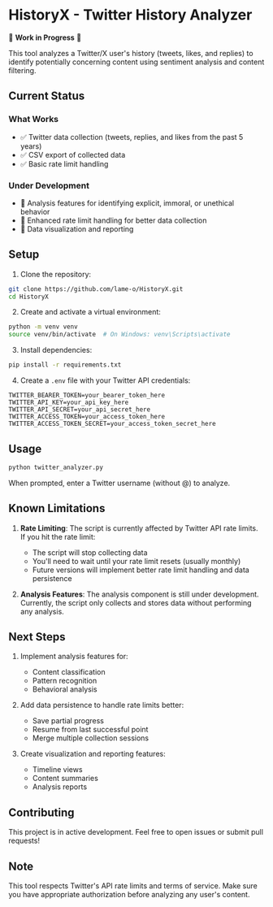 # HistoryX - Twitter History Analyzer

🚧 **Work in Progress** 🚧

This tool analyzes a Twitter/X user's history (tweets, likes, and replies) to identify potentially concerning content using sentiment analysis and content filtering.

## Current Status

### What Works
- ✅ Twitter data collection (tweets, replies, and likes from the past 5 years)
- ✅ CSV export of collected data
- ✅ Basic rate limit handling

### Under Development
- 🔄 Analysis features for identifying explicit, immoral, or unethical behavior
- 🔄 Enhanced rate limit handling for better data collection
- 🔄 Data visualization and reporting

## Setup

1. Clone the repository:
```bash
git clone https://github.com/lame-o/HistoryX.git
cd HistoryX
```

2. Create and activate a virtual environment:
```bash
python -m venv venv
source venv/bin/activate  # On Windows: venv\Scripts\activate
```

3. Install dependencies:
```bash
pip install -r requirements.txt
```

4. Create a `.env` file with your Twitter API credentials:
```
TWITTER_BEARER_TOKEN=your_bearer_token_here
TWITTER_API_KEY=your_api_key_here
TWITTER_API_SECRET=your_api_secret_here
TWITTER_ACCESS_TOKEN=your_access_token_here
TWITTER_ACCESS_TOKEN_SECRET=your_access_token_secret_here
```

## Usage

```bash
python twitter_analyzer.py
```

When prompted, enter a Twitter username (without @) to analyze.

## Known Limitations

1. **Rate Limiting**: The script is currently affected by Twitter API rate limits. If you hit the rate limit:
   - The script will stop collecting data
   - You'll need to wait until your rate limit resets (usually monthly)
   - Future versions will implement better rate limit handling and data persistence

2. **Analysis Features**: The analysis component is still under development. Currently, the script only collects and stores data without performing any analysis.

## Next Steps

1. Implement analysis features for:
   - Content classification
   - Pattern recognition
   - Behavioral analysis

2. Add data persistence to handle rate limits better:
   - Save partial progress
   - Resume from last successful point
   - Merge multiple collection sessions

3. Create visualization and reporting features:
   - Timeline views
   - Content summaries
   - Analysis reports

## Contributing

This project is in active development. Feel free to open issues or submit pull requests!

## Note

This tool respects Twitter's API rate limits and terms of service. Make sure you have appropriate authorization before analyzing any user's content.
